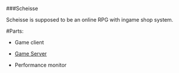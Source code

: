 ###Scheisse

Scheisse is supposed to be an online RPG with ingame shop system.

#Parts:

* Game client

* [Game Server](server/README.md)

* Performance monitor
